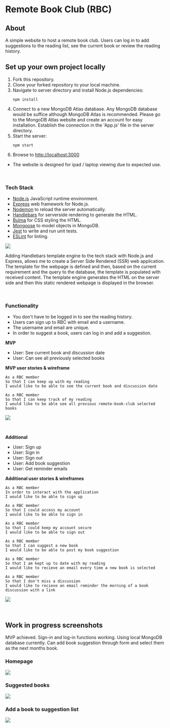 # Remote Book Club (RBC)

## About

A simple website to host a remote book club. Users can log in to add suggestions to the reading list, see the current book or review the reading history. 

## Set up your own project locally

1. Fork this repository.
2. Clone your forked repository to your local machine.
3. Navigate to server directory and install Node.js dependencies:
   ```
   npm install
   ```
4. Connect to a new MongoDB Atlas database. Any MongoDB database would be suffice although MongoDB Atlas is recommended. Please go to the MongoDB Atlas website and create an account for easy installation.
Establish the connection in the 'App.js' file in the server directory.  
5. Start the server:
   ```
   npm start
   ```
6. Browse to [http://localhost:3000](http://localhost:3000)

* The website is designed for ipad / laptop viewing due to expected use.

<br>

### Tech Stack

- [Node.js](https://nodejs.org/en/docs/guides/getting-started-guide/) JavaScript runtime environment.
- [Express](https://expressjs.com/) web framework for Node.js.
- [Nodemon](https://nodemon.io/) to reload the server automatically.
- [Handlebars](https://handlebarsjs.com/) for serverside rendering to generate the HTML.
- [Bulma](https://bulma.io/documentation) for CSS styling the HTML.
- [Mongoose](https://mongoosejs.com) to model objects in MongoDB.
- [Jest](https://jestjs.io/) to write and run unit tests.
- [ESLint](https://eslint.org) for linting.

![](./images/Diagram_01.png)

Adding Handlebars template engine to the tech stack with Node.js and Express, allows me to create a Server Side Rendered (SSR) web application. The template for the webpage is defined and then, based on the current requirement and the query to the database, the template is populated with received content. The template engine generates the HTML on the server side and then this static rendered webpage is displayed in the browser.

<br>

### Functionality

- You don't have to be logged in to see the reading history.
- Users can sign up to RBC with email and a username.
- The username and email are unique.
- In order to suggest a book, users can log in and add a suggestion.

**MVP**

- User: See current book and discussion date
- User: Can see all previously selected books

**MVP user stories & wireframe**

```
As a RBC member
So that I can keep up with my reading
I would like to be able to see the current book and discussion date

As a RBC member
So that I can keep track of my reading
I would like to be able see all previous remote-book-club selected books
```

![](./images/wireframeMVP.png)

<br>

**Additional**<br>

- User: Sign up
- User: Sign in
- User: Sign out
- User: Add book suggestion
- User: Get reminder emails

**Additional user stories & wireframes**

```
As a RBC member
In order to interact with the application
I would like to be able to sign up

As a RBC member
So that I could access my account
I would like to be able to sign in

As a RBC member
So that I could keep my account secure
I would like to be able to sign out

As a RBC member
So that I can suggest a new book
I would like to be able to post my book suggestion

As a RBC member
So that I am kept up to date with my reading
I would like to recieve an email every time a new book is selected

As a RBC member
So that I don't miss a discussion
I would like to recieve an email reminder the morning of a book discussion with a link
```

![](./images/wireframeAdditional.png)

<br>

## Work in progress screenshots

MVP achieved. Sign-in and log-in functions working. Using local MongoDB database currently. Can add book suggestion through form and select them as the next months book.

### Homepage

![](./images/screenshots/2022-06-14-Homepage.png)

### Suggested books

![](./images/screenshots/2022-06-14-Suggested.png)

### Add a book to suggestion list

![](./images/screenshots/2022-06-14-Suggested-addbook.png)
